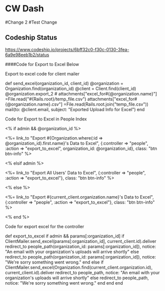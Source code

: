 # CW Dash
#Change 2
#Test Change
## Codeship Status
https://www.codeship.io/projects/6bff32c0-f30c-0130-3fea-6a9e98eeb1b2/status

####Code for Export to Excel Below

Export to excel code for client mailer

 def send_excel(organization_id, client_id)
    @organization = Organization.find(organization_id)
    @client = Client.find(client_id)
    @organization.export_2
    # attachments["excel_for#{@organization.name}"] =File.read("#{Rails.root}/temp_file.csv")
    attachments["excel_for#{@organization.name}.csv"] =File.read(Rails.root.join("temp_file.csv"))
    mail(to: @client.email, subject: "Exported Upload Info for Excel")
  end

Code for Export to Excel in People Index

<% if admin && @organization_id %>
  <p><%= link_to "Export #{Organization.where(:id => @organization_id).first.name}'s Data to Excel", {:controller => "people", :action => "export_to_excel", organization_id: @organization_id}, class: "btn btn-info"  %></p>
<% elsif admin %>
  <p><%= link_to "Export All Users' Data to Excel", {:controller => "people", :action => "export_to_excel"}, class: "btn btn-info"  %></p>
<% else %>
  <p><%= link_to "Export #{current_client.organization.name}'s Data to Excel", {:controller => "people", :action => "export_to_excel"}, class: "btn btn-info"  %></p>
<% end %>

Code for export excel for the controller

  def export_to_excel
    if admin && params[:organization_id]
      if ClientMailer.send_excel(params[:organization_id], current_client.id).deliver
        redirect_to people_path(organization_id: params[:organization_id]), notice: "An email with your organization's uploads will arrive shortly"
      else
        redirect_to people_path(organization_id: params[:organization_id]), notice: "We're sorry something went wrong."
      end
    else
      if ClientMailer.send_excel(Organization.find(current_client.organization.id), current_client.id).deliver
        redirect_to people_path, notice: "An email with your organization's uploads will arrive shortly"
      else
        redirect_to people_path, notice: "We're sorry something went wrong."
      end
    end
  end